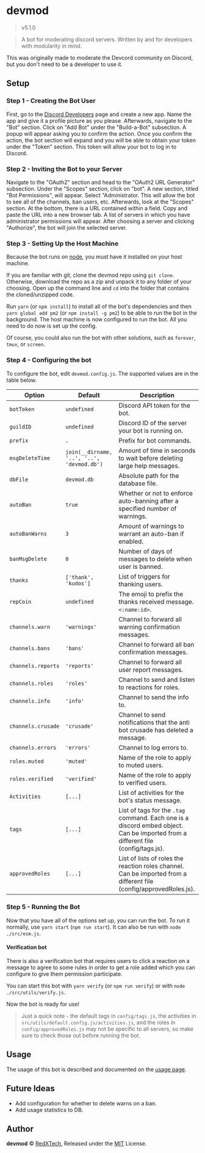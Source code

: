 # devmod
> v5.1.0

> A bot for moderating discord servers. Written by and for developers with modularity in mind.

This was originally made to moderate the Devcord community on Discord, but you don't need to be a developer to use it.

## Setup
### Step 1 - Creating the Bot User
First, go to the
[Discord Developers](https://discordapp.com/developers/applications/me)
page and create a new app. Name the app and give it a profile picture as you
please. Afterwards, navigate to the "Bot" section. Click on "Add Bot" under the
"Build-a-Bot" subsection. A popup will appear asking you to confirm the action.
Once you confirm the action, the bot section will expand and you will be able to
obtain your token under the "Token" section. This token will allow your bot to
log in to Discord.

### Step 2 - Inviting the Bot to your Server
Navigate to the "OAuth2" section and head to the "OAuth2 URL Generator"
subsection. Under the "Scopes" section, click on "bot". A new section, titled
"Bot Permissions", will appear. Select "Administrator. This will allow the bot
to see all of the channels, ban users, etc. Afterwards, look at the "Scopes"
section. At the bottom, there is a URL contained within a field. Copy and paste
the URL into a new browser tab. A list of servers in which you have
administrator permissions will appear. After choosing a server and clicking
"Authorize", the bot will join the selected server.

### Step 3 - Setting Up the Host Machine
Because the bot runs on [node](https://nodejs.org), you must have it installed
on your host machine.

If you are familiar with git, clone the devmod repo using `git clone`.
Otherwise, download the repo as a zip and unpack it to any folder of
your choosing. Open up the command line and `cd` into the folder that contains
the cloned/unzipped code.

Run `yarn` (or `npm install`) to install all of the bot's dependencies and then `yarn global add pm2`
(or `npm install -g pm2`) to be able to run the bot in the background. The host machine
is now configured to run the bot. All you need to do now is set up the config.

Of course, you could also run the bot with other solutions, such as `forever`, `tmux`, or `screen`.

### Step 4 - Configuring the bot
To configure the bot, edit `devmod.config.js`. The supported values are in the table below.

Option | Default | Description
---|---|---
`botToken` | `undefined` | Discord API token for the bot.
`guildID` | `undefined` | Discord ID of the server your bot is running on.
`prefix` | `.` | Prefix for bot commands.
`msgDeleteTime` | `join(__dirname, '..', '..', 'devmod.db')` | Amount of time in seconds to wait before deleting large help messages.
`dbFile` | `devmod.db` | Absolute path for the database file.
`autoBan` | `true` | Whether or not to enforce auto-banning after a specified number of warnings.
`autoBanWarns` | `3` | Amount of warnings to warrant an auto-ban if enabled.
`banMsgDelete` | `0` | Number of days of messages to delete when user is banned.
`thanks` | `['thank', 'kudos']` | List of triggers for thanking users.
`repCoin` | `undefined` | The emoji to prefix the thanks received message. `<:name:id>`.
`channels.warn` | `'warnings'` | Channel to forward all warning confirmation messages.
`channels.bans` | `'bans'` | Channel to forward all ban confirmation messages.
`channels.reports` | `'reports'` | Channel to forward all user report messages.
`channels.roles` | `'roles'` | Channel to send and listen to reactions for roles.
`channels.info` | `'info'` | Channel to send the info to.
`channels.crusade` | `'crusade'` | Channel to send notifications that the anti bot crusade has deleted a message.
`channels.errors` | `'errors'` | Channel to log errors to.
`roles.muted` | `'muted'` | Name of the role to apply to muted users.
`roles.verified` | `'verified'` | Name of the role to apply to verified users.
`Activities` | `[...]` | List of activities for the bot's status message.
`tags` | `[...]` | List of tags for the `.tag` command. Each one is a discord embed object. Can be imported from a different file (config/tags.js).
`approvedRoles` | `[...]` | List of lists of roles the reaction roles channel. Can be imported from a different file (config/approvedRoles.js).

### Step 5 - Running the Bot
Now that you have all of the options set up, you can run the bot. To run it normally, use
`yarn start` (`npm run start`). It can also be run with `node ./src/esm.js`.

#### Verification bot
There is also a verification bot that requires users to click a reaction on a message to agree to
some rules in order to get a role added which you can configure to give them permission participate.

You can start this bot with `yarn verify` (or `npm run verify`) or with `node ./src/utils/verify.js`.

Now the bot is ready for use!

> Just a quick note - the default tags in `config/tags.js`, the activities in
`src/utils/default.config.js/activities.js`, and the roles in `config/approvedRoles.js`
may not be specific to all servers, so make sure to check those out
before running the bot.

## Usage
The usage of this bot is described and documented on the [usage page](docs/usage.md).

## Future Ideas
- Add configuration for whether to delete warns on a ban.
- Add usage statistics to DB.

## Author
**devmod** © [RedXTech](https://github.com/redxtech), Released under the [MIT](./LICENSE.md) License.
